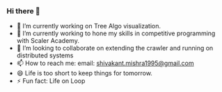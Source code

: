 ### Hi there 👋

- 🔭 I’m currently working on Tree Algo visualization.
- 🌱 I’m currently working to hone my skills in competitive programming with Scaler Academy.
- 👯 I’m looking to collaborate on extending the crawler and running on distributed systems
- 📫 How to reach me: email: shivakant.mishra1995@gmail.com 
- 😄 Life is too short to keep things for tomorrow. 
- ⚡ Fun fact: Life on Loop
